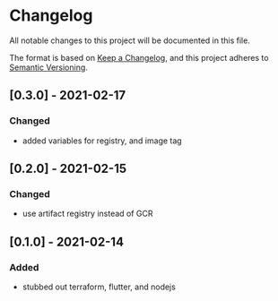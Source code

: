 # Changelog
All notable changes to this project will be documented in this file.

The format is based on [Keep a Changelog](https://keepachangelog.com/en/1.0.0/),
and this project adheres to [Semantic Versioning](https://semver.org/spec/v2.0.0.html).

## [0.3.0] - 2021-02-17
### Changed
- added variables for registry, and image tag

## [0.2.0] - 2021-02-15
### Changed
- use artifact registry instead of GCR


## [0.1.0] - 2021-02-14
### Added
- stubbed out terraform, flutter, and nodejs

